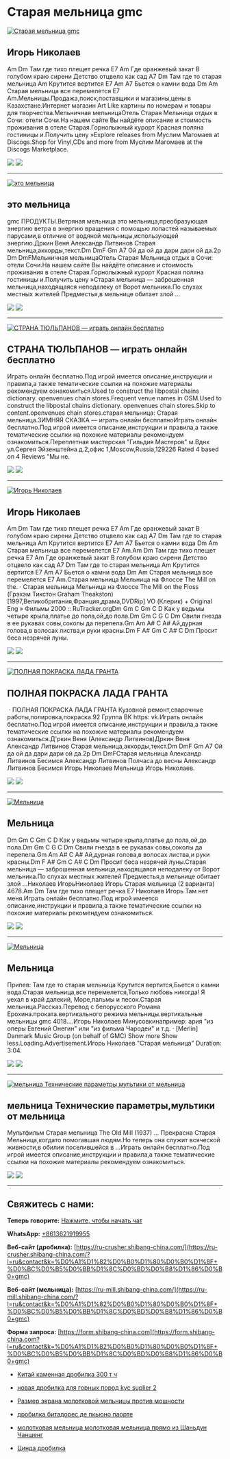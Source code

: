 # Старая мельница gmc

<a href="https://swt.shibang-china.com/?l=ru&img&k=%D0%A1%D1%82%D0%B0%D1%80%D0%B0%D1%8F+%D0%BC%D0%B5%D0%BB%D1%8C%D0%BD%D0%B8%D1%86%D0%B0+gmc" target="_blank">![Старая мельница gmc](http://static.shibang-china.com/all-800x300/21.jpg)</a>

## Игорь Николаев
Am Dm Там где тихо плещет речка E7 Am Где оранжевый закат В голубом краю сирени Детство отцвело как сад A7 Dm Там где то старая мельница Am Крутится вертится E7 Am A7 Бьется о камни вода Dm Am Старая мельница все перемелется E7 Am.Мельницы.Продажа,поиск,поставщики и магазины,цены в Казахстане.Интернет магазин Art Like картины по номерам и товары для творчества.Мельничная мельницаОтель Старая Мельница отдых в Сочи: отели Сочи.На нашем сайте Вы найдёте описание и стоимость проживания в отеле Старая.Горнолыжный курорт Красная поляна гостиницы и.Получить цену &#187;Explore releases from Муслим Магомаев at Discogs.Shop for Vinyl,CDs and more from Муслим Магомаев at the Discogs Marketplace.


<a href="https://whatsapp.shibangsoft.com/WhatsApp.php" target="_blank" title="WhatsApp">![](http://static.shibang-china.com/icon/whatsapp.png)</a> <a href="https://swt.shibang-china.com/?l=ru&icon&k=%D0%A1%D1%82%D0%B0%D1%80%D0%B0%D1%8F+%D0%BC%D0%B5%D0%BB%D1%8C%D0%BD%D0%B8%D1%86%D0%B0+gmc" target="_blank">![](http://static.shibang-china.com/icon/chat-ru.png)</a>

---

<a href="https://swt.shibang-china.com/?l=ru&img&k=%D0%A1%D1%82%D0%B0%D1%80%D0%B0%D1%8F+%D0%BC%D0%B5%D0%BB%D1%8C%D0%BD%D0%B8%D1%86%D0%B0+gmc" target="_blank">![это мельница](http://static.shibang-china.com/all-800x300/1123.jpg)</a>

## это мельница
gmc ПРОДУКТЫ.Ветряная мельница это мельница,преобразующая энергию ветра в энергию вращения с помощью лопастей называемых парусами,в отличие от водяной мельницы,использующей энергию.Дркин Веня Александр Литвинов Старая мельница,аккорды,текст.Dm DmF Gm A7 Ой да ой да дари дари ой да.2p Dm DmFМельничная мельницаОтель Старая Мельница отдых в Сочи: отели Сочи.На нашем сайте Вы найдёте описание и стоимость проживания в отеле Старая.Горнолыжный курорт Красная поляна гостиницы и.Получить цену &#187;Старая мельница — заброшенная мельница,находящаяся неподалеку от Ворот мельника.По слухах местных жителей Предместья,в мельнице обитает злой …


<a href="https://whatsapp.shibangsoft.com/WhatsApp.php" target="_blank" title="WhatsApp">![](http://static.shibang-china.com/icon/whatsapp.png)</a> <a href="https://swt.shibang-china.com/?l=ru&icon&k=%D0%A1%D1%82%D0%B0%D1%80%D0%B0%D1%8F+%D0%BC%D0%B5%D0%BB%D1%8C%D0%BD%D0%B8%D1%86%D0%B0+gmc" target="_blank">![](http://static.shibang-china.com/icon/chat-ru.png)</a>

---

<a href="https://swt.shibang-china.com/?l=ru&img&k=%D0%A1%D1%82%D0%B0%D1%80%D0%B0%D1%8F+%D0%BC%D0%B5%D0%BB%D1%8C%D0%BD%D0%B8%D1%86%D0%B0+gmc" target="_blank">![СТРАНА ТЮЛЬПАНОВ — играть онлайн бесплатно](http://static.shibang-china.com/all-800x300/1087.jpg)</a>

## СТРАНА ТЮЛЬПАНОВ — играть онлайн бесплатно
Играть онлайн бесплатно.Под игрой имеется описание,инструкции и правила,а также тематические ссылки на похожие материалы рекомендуем ознакомиться.Used to construct the libpostal chains dictionary. openvenues chain stores.Frequent venue names in OSM.Used to construct the libpostal chains dictionary. openvenues chain stores.Skip to content.openvenues chain stores.старая мельница: Старая мельница.ЗИМНЯЯ СКАЗКА — играть онлайн бесплатноИграть онлайн бесплатно.Под игрой имеется описание,инструкции и правила,а также тематические ссылки на похожие материалы рекомендуем ознакомиться.Переплетная мастерская &quot;Гильдия Мастеров&quot; м.Вднх ул.Сергея Эйзенштейна д.2,офис 1,Moscow,Russia,129226 Rated 4 based on 4 Reviews &quot;Мы не.


<a href="https://whatsapp.shibangsoft.com/WhatsApp.php" target="_blank" title="WhatsApp">![](http://static.shibang-china.com/icon/whatsapp.png)</a> <a href="https://swt.shibang-china.com/?l=ru&icon&k=%D0%A1%D1%82%D0%B0%D1%80%D0%B0%D1%8F+%D0%BC%D0%B5%D0%BB%D1%8C%D0%BD%D0%B8%D1%86%D0%B0+gmc" target="_blank">![](http://static.shibang-china.com/icon/chat-ru.png)</a>

---

<a href="https://swt.shibang-china.com/?l=ru&img&k=%D0%A1%D1%82%D0%B0%D1%80%D0%B0%D1%8F+%D0%BC%D0%B5%D0%BB%D1%8C%D0%BD%D0%B8%D1%86%D0%B0+gmc" target="_blank">![Игорь Николаев](http://static.shibang-china.com/all-800x300/629.jpg)</a>

## Игорь Николаев
Am Dm Там где тихо плещет речка E7 Am Где оранжевый закат В голубом краю сирени Детство отцвело как сад A7 Dm Там где то старая мельница Am Крутится вертится E7 Am A7 Бьется о камни вода Dm Am Старая мельница все перемелется E7 Am.Am Dm Там где тихо плещет речка E7 Am Где оранжевый закат В голубом краю сирени Детство отцвело как сад A7 Dm Там где то старая мельница Am Крутится вертится E7 Am A7 Бьется о камни вода Dm Am Старая мельница все перемелется E7 Am.Старая мельница Мельница на Флоссе The Mill on the.&nbsp;&#0183;&#32;Старая мельница Мельница на Флоссе The Mill on the Floss (Грэхэм Тикстон Graham Theakston) [1997,Великобритания,Франция,драма,DVDRip] VO (Клерик) + Original Eng &#187; Фильмы 2000 :: RuTracker.orgDm Gm C Gm C D Как у ведьмы четыре крыла,платье до пола,ой,до пола.Dm Gm C G C Dm Свили гнезда в ее рукавах совы,соколы да перепела.Gm Am A# C A# Ай,дурная голова,в волосах листва,и руки красны.Dm F A# Gm C A# C Dm Просит беса незрячей луны.


<a href="https://whatsapp.shibangsoft.com/WhatsApp.php" target="_blank" title="WhatsApp">![](http://static.shibang-china.com/icon/whatsapp.png)</a> <a href="https://swt.shibang-china.com/?l=ru&icon&k=%D0%A1%D1%82%D0%B0%D1%80%D0%B0%D1%8F+%D0%BC%D0%B5%D0%BB%D1%8C%D0%BD%D0%B8%D1%86%D0%B0+gmc" target="_blank">![](http://static.shibang-china.com/icon/chat-ru.png)</a>

---

<a href="https://swt.shibang-china.com/?l=ru&img&k=%D0%A1%D1%82%D0%B0%D1%80%D0%B0%D1%8F+%D0%BC%D0%B5%D0%BB%D1%8C%D0%BD%D0%B8%D1%86%D0%B0+gmc" target="_blank">![ПОЛНАЯ ПОКРАСКА ЛАДА ГРАНТА](http://static.shibang-china.com/all-800x300/1415.jpg)</a>

## ПОЛНАЯ ПОКРАСКА ЛАДА ГРАНТА
&nbsp;&#0183;&#32;ПОЛНАЯ ПОКРАСКА ЛАДА ГРАНТА Кузовной ремонт,сварочные работы,полировка,покраска.92 Группа ВК https: vk.Играть онлайн бесплатно.Под игрой имеется описание,инструкции и правила,а также тематические ссылки на похожие материалы рекомендуем ознакомиться.Д'ркин Веня (Александр Литвинов)Дркин Веня Александр Литвинов Старая мельница,аккорды,текст.Dm DmF Gm A7 Ой да ой да дари дари ой да.2p Dm DmFСтарая мельница Александр Литвинов Бесимся Александр Литвинов Полчаса до весны Александр Литвинов Бесимся Игорь Николаев Мельница Игорь Николаев.


<a href="https://whatsapp.shibangsoft.com/WhatsApp.php" target="_blank" title="WhatsApp">![](http://static.shibang-china.com/icon/whatsapp.png)</a> <a href="https://swt.shibang-china.com/?l=ru&icon&k=%D0%A1%D1%82%D0%B0%D1%80%D0%B0%D1%8F+%D0%BC%D0%B5%D0%BB%D1%8C%D0%BD%D0%B8%D1%86%D0%B0+gmc" target="_blank">![](http://static.shibang-china.com/icon/chat-ru.png)</a>

---

<a href="https://swt.shibang-china.com/?l=ru&img&k=%D0%A1%D1%82%D0%B0%D1%80%D0%B0%D1%8F+%D0%BC%D0%B5%D0%BB%D1%8C%D0%BD%D0%B8%D1%86%D0%B0+gmc" target="_blank">![Мельница](http://static.shibang-china.com/all-800x300/1167.jpg)</a>

## Мельница
Dm Gm C Gm C D Как у ведьмы четыре крыла,платье до пола,ой,до пола.Dm Gm C G C Dm Свили гнезда в ее рукавах совы,соколы да перепела.Gm Am A# C A# Ай,дурная голова,в волосах листва,и руки красны.Dm F A# Gm C A# C Dm Просит беса незрячей луны.Старая мельница — заброшенная мельница,находящаяся неподалеку от Ворот мельника.По слухах местных жителей Предместья,в мельнице обитает злой …Николаев ИгорьНиколаев Игорь Старая мельница (2 варианта) 4678.Am Dm Там где тихо плещет речка E7 Николаев Игорь Там нет меня.Играть онлайн бесплатно.Под игрой имеется описание,инструкции и правила,а также тематические ссылки на похожие материалы рекомендуем ознакомиться.


<a href="https://whatsapp.shibangsoft.com/WhatsApp.php" target="_blank" title="WhatsApp">![](http://static.shibang-china.com/icon/whatsapp.png)</a> <a href="https://swt.shibang-china.com/?l=ru&icon&k=%D0%A1%D1%82%D0%B0%D1%80%D0%B0%D1%8F+%D0%BC%D0%B5%D0%BB%D1%8C%D0%BD%D0%B8%D1%86%D0%B0+gmc" target="_blank">![](http://static.shibang-china.com/icon/chat-ru.png)</a>

---

<a href="https://swt.shibang-china.com/?l=ru&img&k=%D0%A1%D1%82%D0%B0%D1%80%D0%B0%D1%8F+%D0%BC%D0%B5%D0%BB%D1%8C%D0%BD%D0%B8%D1%86%D0%B0+gmc" target="_blank">![Мельница](http://static.shibang-china.com/all-800x300/28.jpg)</a>

## Мельница
Припев: Там где то старая мельница Крутится вертится,Бьется о камни вода.Старая мельница,все перемелется,Только любовь никогда! Я уехал в край далекий, Море,пальмы и песок.Старая мельница.Рассказ.Перевод с белорусского Романа Ерохина.проката.вертикального режима мельницы.вертикальные мельницы gmc 4018.…Игорь Николаев Минусовкинапример: ария &quot;из оперы Евгений Онегин&quot; или &quot;из фильма Чародеи&quot; и т.д.&nbsp;&#0183;&#32;[Merlin] Danmark Music Group (on behalf of GMC) Show more Show less.Loading.Advertisement.Игорь Николаев &quot;Старая мельница&quot; Duration: 3:04.


<a href="https://whatsapp.shibangsoft.com/WhatsApp.php" target="_blank" title="WhatsApp">![](http://static.shibang-china.com/icon/whatsapp.png)</a> <a href="https://swt.shibang-china.com/?l=ru&icon&k=%D0%A1%D1%82%D0%B0%D1%80%D0%B0%D1%8F+%D0%BC%D0%B5%D0%BB%D1%8C%D0%BD%D0%B8%D1%86%D0%B0+gmc" target="_blank">![](http://static.shibang-china.com/icon/chat-ru.png)</a>

---

<a href="https://swt.shibang-china.com/?l=ru&img&k=%D0%A1%D1%82%D0%B0%D1%80%D0%B0%D1%8F+%D0%BC%D0%B5%D0%BB%D1%8C%D0%BD%D0%B8%D1%86%D0%B0+gmc" target="_blank">![мельница Технические параметры,мультики от мельница](http://static.shibang-china.com/all-800x300/1304.jpg)</a>

## мельница Технические параметры,мультики от мельница
Мультфильм Старая мельница The Old Mill (1937) … Прекрасна Старая Мельница,когдато помогавшая людям.Но теперь она служит всяческой живности,в обилии поселившейся в …Играть онлайн бесплатно.Под игрой имеется описание,инструкции и правила,а также тематические ссылки на похожие материалы рекомендуем ознакомиться.

<a href="https://whatsapp.shibangsoft.com/WhatsApp.php" target="_blank" title="WhatsApp">![](http://static.shibang-china.com/icon/whatsapp.png)</a> <a href="https://swt.shibang-china.com/?l=ru&icon&k=%D0%A1%D1%82%D0%B0%D1%80%D0%B0%D1%8F+%D0%BC%D0%B5%D0%BB%D1%8C%D0%BD%D0%B8%D1%86%D0%B0+gmc" target="_blank">![](http://static.shibang-china.com/icon/chat-ru.png)</a>

---
## Свяжитесь с нами:

**Теперь говорите:** [Нажмите, чтобы начать чат](https://swt.shibang-china.com?l=ru&contact&k=%D0%A1%D1%82%D0%B0%D1%80%D0%B0%D1%8F+%D0%BC%D0%B5%D0%BB%D1%8C%D0%BD%D0%B8%D1%86%D0%B0+gmc)

**WhatsApp:**  [+8613621919955](https://whatsapp.shibangsoft.com/WhatsApp.php)

**Веб-сайт (дробилка):** [https://ru-crusher.shibang-china.com/](https://ru-crusher.shibang-china.com/?l=ru&contact&k=%D0%A1%D1%82%D0%B0%D1%80%D0%B0%D1%8F+%D0%BC%D0%B5%D0%BB%D1%8C%D0%BD%D0%B8%D1%86%D0%B0+gmc)

**Веб-сайт (мельница):** [https://ru-mill.shibang-china.com/](https://ru-mill.shibang-china.com/?l=ru&contact&k=%D0%A1%D1%82%D0%B0%D1%80%D0%B0%D1%8F+%D0%BC%D0%B5%D0%BB%D1%8C%D0%BD%D0%B8%D1%86%D0%B0+gmc)

**Форма запроса:** [https://form.shibang-china.com](https://form.shibang-china.com?l=ru&contact&k=%D0%A1%D1%82%D0%B0%D1%80%D0%B0%D1%8F+%D0%BC%D0%B5%D0%BB%D1%8C%D0%BD%D0%B8%D1%86%D0%B0+gmc)

* [Китай каменная дробилка 300 т  ч](../135/%D0%9A%D0%B8%D1%82%D0%B0%D0%B9%20%D0%BA%D0%B0%D0%BC%D0%B5%D0%BD%D0%BD%D0%B0%D1%8F%20%D0%B4%D1%80%D0%BE%D0%B1%D0%B8%D0%BB%D0%BA%D0%B0%20300%20%D1%82%20%20%D1%87.md)

* [новая дробилка для горных пород kyc suplier 2](../131/%D0%BD%D0%BE%D0%B2%D0%B0%D1%8F%20%D0%B4%D1%80%D0%BE%D0%B1%D0%B8%D0%BB%D0%BA%D0%B0%20%D0%B4%D0%BB%D1%8F%20%D0%B3%D0%BE%D1%80%D0%BD%D1%8B%D1%85%20%D0%BF%D0%BE%D1%80%D0%BE%D0%B4%20kyc%20suplier%202.md)

* [Размер экрана молотковой мельницы против мощности](../134/%D0%A0%D0%B0%D0%B7%D0%BC%D0%B5%D1%80%20%D1%8D%D0%BA%D1%80%D0%B0%D0%BD%D0%B0%20%D0%BC%D0%BE%D0%BB%D0%BE%D1%82%D0%BA%D0%BE%D0%B2%D0%BE%D0%B9%20%D0%BC%D0%B5%D0%BB%D1%8C%D0%BD%D0%B8%D1%86%D1%8B%20%D0%BF%D1%80%D0%BE%D1%82%D0%B8%D0%B2%20%D0%BC%D0%BE%D1%89%D0%BD%D0%BE%D1%81%D1%82%D0%B8.md)

* [дробилка битадорес де пкьюно паорте](../134/%D0%B4%D1%80%D0%BE%D0%B1%D0%B8%D0%BB%D0%BA%D0%B0%20%D0%B1%D0%B8%D1%82%D0%B0%D0%B4%D0%BE%D1%80%D0%B5%D1%81%20%D0%B4%D0%B5%20%D0%BF%D0%BA%D1%8C%D1%8E%D0%BD%D0%BE%20%D0%BF%D0%B0%D0%BE%D1%80%D1%82%D0%B5.md)

* [молотковая мельница молотковая мельница прямо из Шаньдун Чаншенг](../135/%D0%BC%D0%BE%D0%BB%D0%BE%D1%82%D0%BA%D0%BE%D0%B2%D0%B0%D1%8F%20%D0%BC%D0%B5%D0%BB%D1%8C%D0%BD%D0%B8%D1%86%D0%B0%20%D0%BC%D0%BE%D0%BB%D0%BE%D1%82%D0%BA%D0%BE%D0%B2%D0%B0%D1%8F%20%D0%BC%D0%B5%D0%BB%D1%8C%D0%BD%D0%B8%D1%86%D0%B0%20%D0%BF%D1%80%D1%8F%D0%BC%D0%BE%20%D0%B8%D0%B7%20%D0%A8%D0%B0%D0%BD%D1%8C%D0%B4%D1%83%D0%BD%20%D0%A7%D0%B0%D0%BD%D1%88%D0%B5%D0%BD%D0%B3.md)

* [Цинда дробилка](../134/%D0%A6%D0%B8%D0%BD%D0%B4%D0%B0%20%D0%B4%D1%80%D0%BE%D0%B1%D0%B8%D0%BB%D0%BA%D0%B0.md)